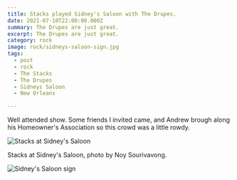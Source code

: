 ```yaml
---
title: Stacks played Sidney's Saloon with The Drupes.
date: 2021-07-10T22:00:00.000Z
summary: The Drupes are just great.
excerpt: The Drupes are just great.
category: rock
image: rock/sidneys-saloon-sign.jpg
tags:
  - post 
  - rock
  - The Stacks
  - The Drupes
  - Sidneys Saloon
  - New Orleans

---
```


Well attended show. Some friends I invited came, and Andrew brough along his Homeowner's Association so this crowd was a little rowdy.

![Stacks at Sidney's Saloon](/static/img/rock/stacks/stacks-sidneys-by-noy-jul-10-2021.jpg "Stacks at Sidney's Saloon")

Stacks at Sidney's Saloon, photo by Noy Sourivavong.

![Sidney's Saloon sign](/static/img/rock//sidneys-saloon-sign.jpg "Sidney's Saloon sign")